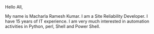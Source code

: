 
Hello All,

My name is Macharla Ramesh Kumar. I am a Site Reliability Developer. I have 15 years of IT experience. I am very much interested in automation activities in Python, perl, Shell and Power Shell.
